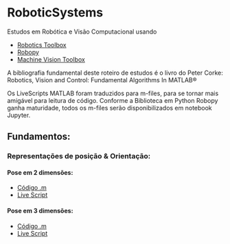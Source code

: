 # RoboticSystems

Estudos em Robótica e Visão Computacional usando

* [Robotics Toolbox](http://petercorke.com/wordpress/toolboxes/robotics-toolbox)
* [Robopy](https://adityadua24.github.io/robopy/)
* [Machine Vision Toolbox](http://petercorke.com/wordpress/toolboxes/machine-vision-toolbox)

A bibliografia fundamental deste roteiro de estudos é o livro do Peter Corke: Robotics, Vision and Control: Fundamental Algorithms In MATLAB®

Os LiveScripts MATLAB foram traduzidos para m-files, para se tornar mais amigável para leitura de código. Conforme a Biblioteca em Python Robopy ganha maturidade, todos os m-files serão disponibilizados em notebook Jupyter.

## Fundamentos:
### Representações de posição & Orientação:
#### Pose em 2 dimensões:
* [Código .m](matlab/live_01_pose_in_2D.m)
* [Live Script](http://htmlpreview.github.io/?https://github.com/rafaelfrc/RoboticSystems/blob/master/html/live_01_pose_in_2D.html)

#### Pose em 3 dimensões:
* [Código .m](matlab/live_02_pose_in_3D.m)
* [Live Script](html/live_02_pose_in_3D.html)





